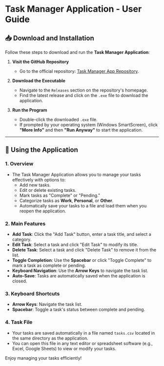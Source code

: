 # Task Manager Application - User Guide

## 📥 Download and Installation

Follow these steps to download and run the **Task Manager Application**:

1. **Visit the GitHub Repository**
   - Go to the official repository: [Task Manager App Repository](https://github.com/Qantrex/ToDo-EK).

2. **Download the Executable**
   - Navigate to the `Releases` section on the repository's homepage.
   - Find the latest release and click on the `.exe` file to download the application.

3. **Run the Program**
   - Double-click the downloaded `.exe` file.
   - If prompted by your operating system (Windows SmartScreen), click **"More Info"** and then **"Run Anyway"** to start the application.

---

## 🚀 Using the Application

### 1. **Overview**
   - The Task Manager Application allows you to manage your tasks effectively with options to:
     - Add new tasks.
     - Edit or delete existing tasks.
     - Mark tasks as "Complete" or "Pending."
     - Categorize tasks as **Work**, **Personal**, or **Other**.
     - Automatically save your tasks to a file and load them when you reopen the application.

### 2. **Main Features**
   - **Add Task**: Click the "Add Task" button, enter a task title, and select a category.
   - **Edit Task**: Select a task and click "Edit Task" to modify its title.
   - **Delete Task**: Select a task and click "Delete Task" to remove it from the list.
   - **Toggle Completion**: Use the **Spacebar** or click "Toggle Complete" to mark a task as complete or pending.
   - **Keyboard Navigation**: Use the **Arrow Keys** to navigate the task list.
   - **Auto-Save**: Tasks are automatically saved when the application is closed.

### 3. **Keyboard Shortcuts**
   - **Arrow Keys**: Navigate the task list.
   - **Spacebar**: Toggle a task's status between complete and pending.

### 4. **Task File**
   - Your tasks are saved automatically in a file named `tasks.csv` located in the same directory as the application.
   - You can open this file in any text editor or spreadsheet software (e.g., Excel, Google Sheets) to view or modify your tasks.

Enjoy managing your tasks efficiently!
